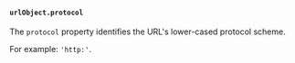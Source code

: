 #### `urlObject.protocol`

The `protocol` property identifies the URL's lower-cased protocol scheme.

For example: `'http:'`.
